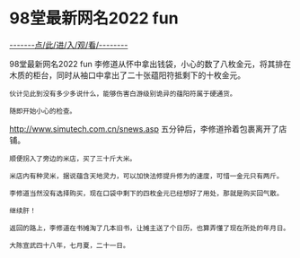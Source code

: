 # 98堂最新网名2022 fun

<a href="https://8h9e.vip/">-------点/此/进/入/观/看/--------</a>

98堂最新网名2022 fun
李修道从怀中拿出钱袋，小心的数了八枚金元，将其排在木质的柜台，同时从袖口中拿出了二十张蕴阳符抵剩下的十枚金元。

    伙计见此到没有多少多说什么，能够伤害白游级别诡异的蕴阳符属于硬通货。

    随即开始小心的检查。
http://www.simutech.com.cn/snews.asp
    五分钟后，李修道拎着包裹离开了店铺。

    顺便拐入了旁边的米店，买了三十斤大米。

    米店内有种灵米，据说蕴含天地灵力，可以加快法修提升修为的速度，可惜一金元只有两斤。

    李修道当然没有选择购买，现在口袋中剩下的四枚金元已经想好了用处，那就是购买回气散。

    继续肝！

    返回的路上，李修道在书摊淘了几本旧书，让摊主送了个日历，也算弄懂了现在所处的年月日。

    大陈宣武四十八年，七月夏，二十一日。
